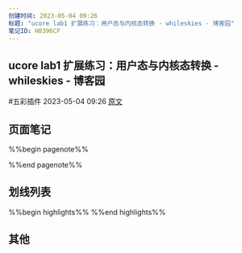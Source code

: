 ```yaml
---
创建时间: 2023-05-04 09:26
标题: "ucore lab1 扩展练习：用户态与内核态转换 - whileskies - 博客园"
笔记ID: H8396CF
---
```


## ucore lab1 扩展练习：用户态与内核态转换 - whileskies - 博客园

 #五彩插件 2023-05-04 09:26 [原文](https://www.cnblogs.com/whileskies/p/13427877.html)

## 页面笔记

%%begin pagenote%%

%%end pagenote%%

## 划线列表

%%begin highlights%%
%%end highlights%%

## 其他
